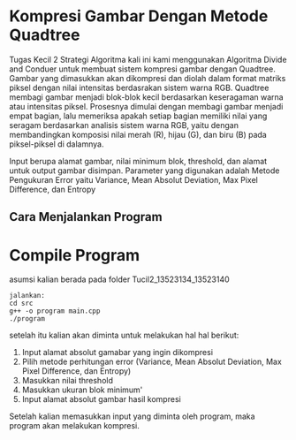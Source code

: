 # **Kompresi Gambar Dengan Metode Quadtree**

Tugas Kecil 2 Strategi Algoritma kali ini kami menggunakan Algoritma Divide and Conduer untuk membuat sistem kompresi gambar dengan Quadtree. Gambar yang dimasukkan akan dikompresi dan diolah dalam format matriks piksel dengan nilai intensitas berdasrakan sistem warna RGB. Quadtree membagi gambar menjadi blok-blok kecil berdasarkan keseragaman warna atau intensitas piksel. Prosesnya dimulai dengan membagi gambar menjadi empat bagian, lalu memeriksa apakah setiap bagian memiliki nilai yang seragam berdasarkan analisis sistem warna RGB, yaitu dengan membandingkan komposisi nilai merah (R), hijau (G), dan biru (B) pada piksel-piksel di dalamnya.

Input berupa alamat gambar, nilai minimum blok, threshold, dan alamat untuk output gambar disimpan. Parameter yang digunakan adalah Metode Pengukuran Error yaitu Variance, Mean Absolut Deviation, Max Pixel Difference, dan Entropy

## Cara Menjalankan Program 

# Compile Program
asumsi kalian berada pada folder Tucil2_13523134_13523140
```shell
jalankan:
cd src
g++ -o program main.cpp
./program
```
setelah itu kalian akan diminta untuk melakukan hal hal berikut:
1. Input alamat absolut gamabar yang ingin dikompresi
2. Pilih metode perhitungan error (Variance, Mean Absolut Deviation, Max Pixel Difference, dan Entropy)
3. Masukkan nilai threshold
4. Masukkan ukuran blok minimum'
5. Input alamat absolut gambar hasil kompresi

Setelah kalian memasukkan input yang diminta oleh program, maka program akan melakukan kompresi.

